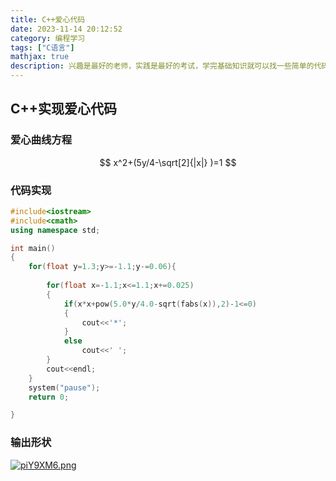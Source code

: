 ```yaml
---
title: C++爱心代码
date: 2023-11-14 20:12:52
category: 编程学习
tags: ["C语言"]
mathjax: true
description: 兴趣是最好的老师，实践是最好的考试，学完基础知识就可以找一些简单的代码玩玩。画一个爱心代码送给自己喜欢的人（虽然作者单身），谁说理工男不懂浪漫（QAQ）
---
```

## C++实现爱心代码

### 爱心曲线方程

$$
x^2+(5y/4-\sqrt[2]{|x|} )=1
$$

### 代码实现

~~~c++
#include<iostream>
#include<cmath>
using namespace std;

int main()
{
    for(float y=1.3;y>=-1.1;y-=0.06){
           
        for(float x=-1.1;x<=1.1;x+=0.025)
        {
            if(x*x+pow(5.0*y/4.0-sqrt(fabs(x)),2)-1<=0)
            {
                cout<<'*';
            }
            else
                cout<<' ';
        }
        cout<<endl;
    }
    system("pause");
    return 0;

}
~~~
### 输出形状
[![piY9XM6.png](https://z1.ax1x.com/2023/11/14/piY9XM6.png)](https://imgse.com/i/piY9XM6)